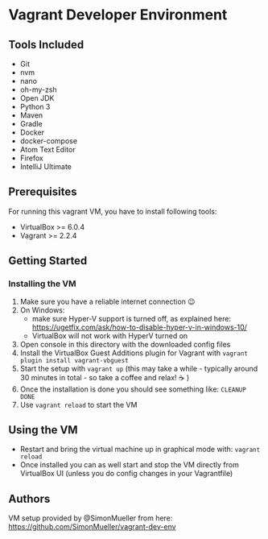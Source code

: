 # Vagrant Developer Environment

## Tools Included

* Git
* nvm
* nano
* oh-my-zsh
* Open JDK
* Python 3
* Maven
* Gradle
* Docker
* docker-compose
* Atom Text Editor
* Firefox
* IntelliJ Ultimate

## Prerequisites

For running this vagrant VM, you have to install following tools:
* VirtualBox >= 6.0.4
* Vagrant >= 2.2.4

## Getting Started

### Installing the VM


1. Make sure you have a reliable internet connection :wink:
2. On Windows:
    * make sure Hyper-V support is turned off, as explained here: https://ugetfix.com/ask/how-to-disable-hyper-v-in-windows-10/
    * VirtualBox will not work with HyperV turned on
3. Open console in this directory with the downloaded config files
4. Install the VirtualBox Guest Additions plugin for Vagrant with `vagrant plugin install vagrant-vbguest`
5. Start the setup with `vagrant up` (this may take a while - typically around 30 minutes in total - so take a coffee and relax! :coffee: )
6. Once the installation is done you should see something like: `CLEANUP DONE`
7. Use `vagrant reload` to start the VM

## Using the VM

* Restart and bring the virtual machine up in graphical mode with: `vagrant reload`
* Once installed you can as well start and stop the VM directly from VirtualBox UI (unless you do config changes in your Vagrantfile)

## Authors

VM setup provided by @SimonMueller from here:
https://github.com/SimonMueller/vagrant-dev-env
